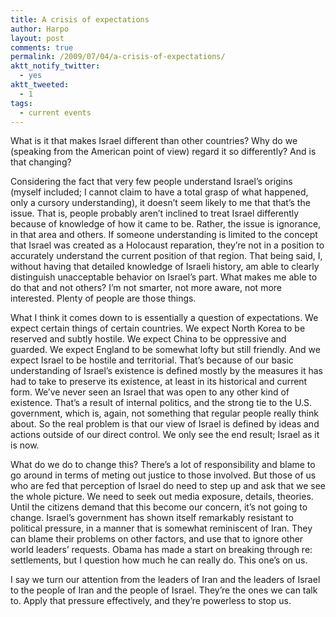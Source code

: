 ```yaml
---
title: A crisis of expectations
author: Harpo
layout: post
comments: true
permalink: /2009/07/04/a-crisis-of-expectations/
aktt_notify_twitter:
  - yes
aktt_tweeted:
  - 1
tags:
  - current events
---
```

What is it that makes Israel different than other countries? Why do we (speaking from the American point of view) regard it so differently? And is that changing?

Considering the fact that very few people understand Israel&#8217;s origins (myself included; I cannot claim to have a total grasp of what happened, only a cursory understanding), it doesn&#8217;t seem likely to me that that&#8217;s the issue. That is, people probably aren&#8217;t inclined to treat Israel differently because of knowledge of how it came to be. Rather, the issue is ignorance, in that area and others. If someone understanding is limited to the concept that Israel was created as a Holocaust reparation, they&#8217;re not in a position to accurately understand the current position of that region. That being said, I, without having that detailed knowledge of Israeli history, am able to clearly distinguish unacceptable behavior on Israel&#8217;s part. What makes me able to do that and not others? I&#8217;m not smarter, not more aware, not more interested. Plenty of people are those things.

What I think it comes down to is essentially a question of expectations. We expect certain things of certain countries. We expect North Korea to be reserved and subtly hostile. We expect China to be oppressive and guarded. We expect England to be somewhat lofty but still friendly. And we expect Israel to be hostile and territorial. That&#8217;s because of our basic understanding of Israel&#8217;s existence is defined mostly by the measures it has had to take to preserve its existence, at least in its historical and current form. We&#8217;ve never seen an Israel that was open to any other kind of existence. That&#8217;s a result of internal politics, and the strong tie to the U.S. government, which is, again, not something that regular people really think about. So the real problem is that our view of Israel is defined by ideas and actions outside of our direct control. We only see the end result; Israel as it is now.

What do we do to change this? There&#8217;s a lot of responsibility and blame to go around in terms of meting out justice to those involved. But those of us who are fed that perception of Israel do need to step up and ask that we see the whole picture. We need to seek out media exposure, details, theories. Until the citizens demand that this become our concern, it&#8217;s not going to change. Israel&#8217;s government has shown itself remarkably resistant to political pressure, in a manner that is somewhat reminiscent of Iran. They can blame their problems on other factors, and use that to ignore other world leaders&#8217; requests. Obama has made a start on breaking through re: settlements, but I question how much he can really do. This one&#8217;s on us.

I say we turn our attention from the leaders of Iran and the leaders of Israel to the people of Iran and the people of Israel. They&#8217;re the ones we can talk to. Apply that pressure effectively, and they&#8217;re powerless to stop us.